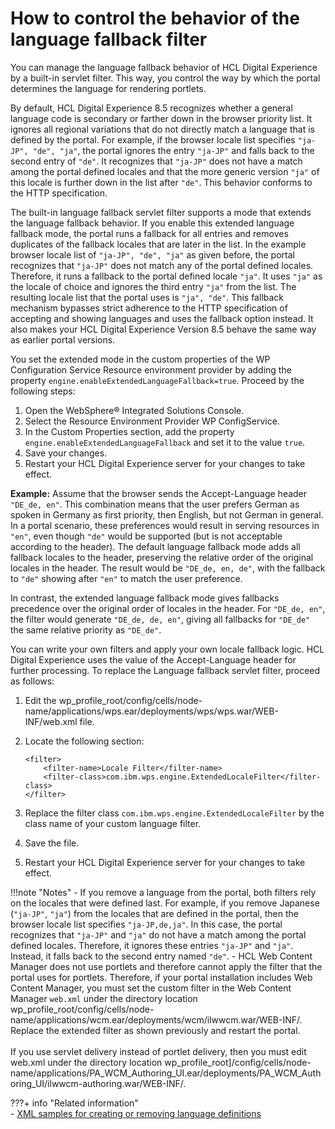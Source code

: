 # How to control the behavior of the language fallback filter

You can manage the language fallback behavior of HCL Digital Experience by a built-in servlet filter. This way, you control the way by which the portal determines the language for rendering portlets.

By default, HCL Digital Experience 8.5 recognizes whether a general language code is secondary or farther down in the browser priority list. It ignores all regional variations that do not directly match a language that is defined by the portal. For example, if the browser locale list specifies `"ja-JP", "de", "ja"`, the portal ignores the entry `"ja-JP"` and falls back to the second entry of `"de"`. It recognizes that `"ja-JP"` does not have a match among the portal defined locales and that the more generic version `"ja"` of this locale is further down in the list after `"de"`. This behavior conforms to the HTTP specification.

The built-in language fallback servlet filter supports a mode that extends the language fallback behavior. If you enable this extended language fallback mode, the portal runs a fallback for all entries and removes duplicates of the fallback locales that are later in the list. In the example browser locale list of `"ja-JP", "de", "ja"` as given before, the portal recognizes that `"ja-JP"` does not match any of the portal defined locales. Therefore, it runs a fallback to the portal defined locale `"ja"`. It uses `"ja"` as the locale of choice and ignores the third entry `"ja"` from the list. The resulting locale list that the portal uses is `"ja", "de"`. This fallback mechanism bypasses strict adherence to the HTTP specification of accepting and showing languages and uses the fallback option instead. It also makes your HCL Digital Experience Version 8.5 behave the same way as earlier portal versions.

You set the extended mode in the custom properties of the WP Configuration Service Resource environment provider by adding the property `engine.enableExtendedLanguageFallback=true`. Proceed by the following steps:

1.  Open the WebSphere® Integrated Solutions Console.
2.  Select the Resource Environment Provider WP ConfigService.
3.  In the Custom Properties section, add the property `engine.enableExtendedLanguageFallback` and set it to the value `true`.
4.  Save your changes.
5.  Restart your HCL Digital Experience server for your changes to take effect.

**Example:** 
Assume that the browser sends the Accept-Language header `"DE_de, en"`. This combination means that the user prefers German as spoken in Germany as first priority, then English, but not German in general. In a portal scenario, these preferences would result in serving resources in `"en"`, even though `"de"` would be supported \(but is not acceptable according to the header\). The default language fallback mode adds all fallback locales to the header, preserving the relative order of the original locales in the header. The result would be `"DE_de, en, de"`, with the fallback to `"de"` showing after `"en"` to match the user preference.

In contrast, the extended language fallback mode gives fallbacks precedence over the original order of locales in the header. For `"DE_de, en"`, the filter would generate `"DE_de, de, en"`, giving all fallbacks for `"DE_de"` the same relative priority as `"DE_de"`.

You can write your own filters and apply your own locale fallback logic. HCL Digital Experience uses the value of the Accept-Language header for further processing. To replace the Language fallback servlet filter, proceed as follows:

1.  Edit the wp_profile_root/config/cells/node-name/applications/wps.ear/deployments/wps/wps.war/WEB-INF/web.xml file.
2.  Locate the following section:

    ```
    <filter>
        <filter-name>Locale Filter</filter-name>
        <filter-class>com.ibm.wps.engine.ExtendedLocaleFilter</filter-class> 
    </filter>
    ```

3.  Replace the filter class `com.ibm.wps.engine.ExtendedLocaleFilter` by the class name of your custom language filter.
4.  Save the file.
5.  Restart your HCL Digital Experience server for your changes to take effect.

!!!note "Notes"
    -   If you remove a language from the portal, both filters rely on the locales that were defined last. For example, if you remove Japanese (`"ja-JP"`, `"ja"`\) from the locales that are defined in the portal, then the browser locale list specifies `"ja-JP,de,ja"`. In this case, the portal recognizes that `"ja-JP"` and `"ja"` do not have a match among the portal defined locales. Therefore, it ignores these entries `"ja-JP"` and `"ja"`. Instead, it falls back to the second entry named `"de"`.
    -   HCL Web Content Manager does not use portlets and therefore cannot apply the filter that the portal uses for portlets. Therefore, if your portal installation includes Web Content Manager, you must set the custom filter in the Web Content Manager `web.xml` under the directory location wp_profile_root/config/cells/node-name/applications/wcm.ear/deployments/wcm/ilwwcm.war/WEB-INF/. Replace the extended filter as shown previously and restart the portal.<br><br>If you use servlet delivery instead of portlet delivery, then you must edit web.xml under the directory location wp_profile_root]/config/cells/node-name/applications/PA_WCM_Authoring_UI.ear/deployments/PA_WCM_Authoring_UI/ilwwcm-authoring.war/WEB-INF/.


???+ info "Related information"  
    -   [XML samples for creating or removing language definitions](../../portal_admin_tools/language_support/supporting_new_language/adxmlsmp_lang.md)

